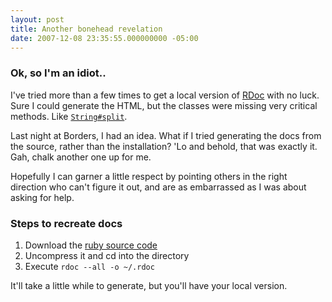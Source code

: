 ```yaml
---
layout: post
title: Another bonehead revelation
date: 2007-12-08 23:35:55.000000000 -05:00
---
```

### Ok, so I'm an idiot..

I've tried more than a few times to get a local version of [RDoc](http://ruby-doc.org/core/) with no luck. Sure I could generate the HTML, but the classes were missing very critical methods. Like [`String#split`](http://ruby-doc.org/core/classes/String.html#M000818).

Last night at Borders, I had an idea. What if I tried generating the docs from the source, rather than the installation? 'Lo and behold, that was exactly it. Gah, chalk another one up for me.

Hopefully I can garner a little respect by pointing others in the right direction who can't figure it out, and are as embarrassed as I was about asking for help.

### Steps to recreate docs

1. Download the [ruby source code](http://www.ruby-lang.org/en/downloads/)
1. Uncompress it and cd into the directory
1. Execute `rdoc --all -o ~/.rdoc`

It'll take a little while to generate, but you'll have your local version.
